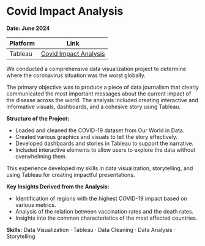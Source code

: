 # Covid Impact Analysis

**Date: June 2024**


| Platform      | Link                                                                                                                                    |
|---------------|-----------------------------------------------------------------------------------------------------------------------------------------|
| Tableau       | [Covid Impact Analysis](https://public.tableau.com/app/profile/pinar.gibson/viz/Covid_17195726459090/CovidAnalysis)          |

We conducted a comprehensive data visualization project to determine where the coronavirus situation was the worst globally.

The primary objective was to produce a piece of data journalism that clearly communicated the most important messages about the current impact of the disease across the world. The analysis included creating interactive and informative visuals, dashboards, and a cohesive story using Tableau.

**Structure of the Project:**

- Loaded and cleaned the COVID-19 dataset from Our World in Data.
- Created various graphics and visuals to tell the story effectively.
- Developed dashboards and stories in Tableau to support the narrative.
- Included interactive elements to allow users to explore the data without overwhelming them.

This experience developed my skills in data visualization, storytelling, and using Tableau for creating impactful presentations.

**Key Insights Derived from the Analysis:**

- Identification of regions with the highest COVID-19 impact based on various metrics.
- Analysis of the relation between vaccination rates and the death rates.
- Insights into the common characteristics of the most affected countries.

**Skills:** Data Visualization · Tableau · Data Cleaning · Data Analysis · Storytelling
